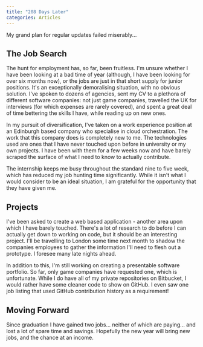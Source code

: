 ```yaml
---
title: "208 Days Later"
categories: Articles
---
```


My grand plan for regular updates failed miserably...

## The Job Search

The hunt for employment has, so far, been fruitless.
I'm unsure whether I have been looking at a bad time of year (although, I have been looking for over six months now),
or the jobs are just in that short supply for junior positions.
It's an exceptionally demoralising situation, with no obvious solution.
I've spoken to dozens of agencies, sent my CV to a plethora of different software companies:
not just game companies, travelled the UK for interviews (for which expenses are rarely covered),
and spent a great deal of time bettering the skills I have, while reading up on new ones.

In my pursuit of diversification, I've taken on a work experience position at an Edinburgh based company who specialise in cloud orchestration.
The work that this company does is completely new to me.
The technologies used are ones that I have never touched upon before in university or my own projects.
I have been with them for a few weeks now and have barely scraped the surface of what I need to know to actually contribute.

The internship keeps me busy throughout the standard nine to five week, which has reduced my job hunting time significantly.
While it isn't what I would consider to be an ideal situation, I am grateful for the opportunity that they have given me.

## Projects

I've been asked to create a web based application - another area upon which I have barely touched.
There's a lot of research to do before I can actually get down to working on code, but it should be an interesting project.
I'll be travelling to London some time next month to shadow the companies employees to gather the information I'll need to flesh out a prototype.
I foresee many late nights ahead.

In addition to this, I'm still working on creating a presentable software portfolio.
So far, only game companies have requested one, which is unfortunate.
While I do have all of my private repositories on Bitbucket, I would rather have some cleaner code to show on GitHub.
I even saw one job listing that used GitHub contribution history as a requirement!

## Moving Forward

Since graduation I have gained two jobs... neither of which are paying... and lost a lot of spare time and savings.
Hopefully the new year will bring new jobs, and the chance at an income.
